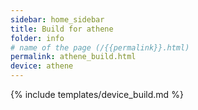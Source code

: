 ```yaml
---
sidebar: home_sidebar
title: Build for athene
folder: info
# name of the page (/{{permalink}}.html)
permalink: athene_build.html
device: athene
---
```

{% include templates/device_build.md %}
